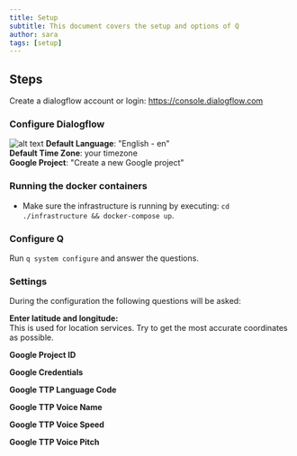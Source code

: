 ```yaml
---
title: Setup
subtitle: This document covers the setup and options of Q
author: sara
tags: [setup]
---
```


## Steps
Create a dialogflow account or login: https://console.dialogflow.com  

### Configure Dialogflow  
![alt text](https://q-assistant.github.io/uploads/doc/02.png "q version")
  **Default Language**: "English - en"  
  **Default Time Zone**: your timezone  
  **Google Project**: "Create a new Google project"  

### Running the docker containers
- Make sure the infrastructure is running by executing: ```cd ./infrastructure && docker-compose up```.  

### Configure Q
Run ```q system configure``` and answer the questions.  

### Settings
During the configuration the following questions will be asked:  

**Enter latitude and longitude:**  
This is used for location services. Try to get the most accurate coordinates as possible. 

**Google Project ID**

**Google Credentials**

**Google TTP Language Code**

**Google TTP Voice Name**

**Google TTP Voice Speed**

**Google TTP Voice Pitch**


